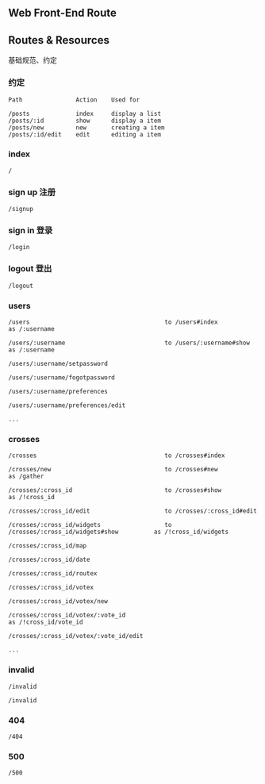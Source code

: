 Web Front-End Route
-------------------

## Routes & Resources

基础规范、约定

### 约定

```
Path               Action    Used for

/posts             index     display a list
/posts/:id         show      display a item
/posts/new         new       creating a item
/posts/:id/edit    edit      editing a item
```

### index

```
/
```

### sign up 注册

```
/signup
```

### sign in 登录

```
/login
```

### logout 登出

```
/logout
```

### users

```
/users                                      to /users#index                             as /:username

/users/:username                            to /users/:username#show                    as /:username

/users/:username/setpassword

/users/:username/fogotpassword

/users/:username/preferences

/users/:username/preferences/edit

...
```

###

### crosses

```
/crosses                                    to /crosses#index

/crosses/new                                to /crosses#new                             as /gather

/crosses/:cross_id                          to /crosses#show                            as /!cross_id

/crosses/:cross_id/edit                     to /crosses/:cross_id#edit

/crosses/:cross_id/widgets                  to /crosses/:cross_id/widgets#show          as /!cross_id/widgets

/crosses/:cross_id/map

/crosses/:cross_id/date

/crosses/:cross_id/routex

/crosses/:cross_id/votex

/crosses/:cross_id/votex/new

/crosses/:cross_id/votex/:vote_id                                                       as /!cross_id/vote_id

/crosses/:cross_id/votex/:vote_id/edit

...
```

### invalid

```
/invalid
```

```
/invalid
```

### 404

```
/404
```

### 500

```
/500
```
